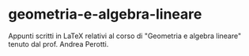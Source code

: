 # geometria-e-algebra-lineare
Appunti scritti in LaTeX relativi al corso di "Geometria e algebra lineare" tenuto dal prof. Andrea Perotti.
